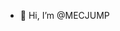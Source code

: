 - 👋 Hi, I’m @MECJUMP

<!---
MECJUMP/MECJUMP is a ✨ special ✨ repository because its `README.md` (this file) appears on your GitHub profile.
You can click the Preview link to take a look at your changes.
--->
